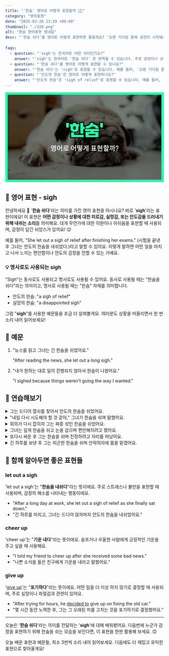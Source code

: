 ```yaml
---
title: "'한숨' 영어로 어떻게 표현할까 😮‍💨"
category: "영어표현"
date: "2025-03-20 13:29 +09:00"
thumbnail: "./320.png"
alt: "한숨 영어표현 썸네일"
desc: "'한숨 쉬다'를 영어로 어떻게 표현하면 좋을까요? '오랜 기다림 끝에 공연이 시작돼서 한숨 쉬었어요.', '내가 원하는 대로 일이 진행되지 않아서 한숨이 나왔어요.' 등을 영어로 표현하는 법을 배워봅시다. 다양한 예문을 통해서 연습하고 본인의 표현으로 만들어 보세요."

faqs:
  - question: "'sigh'는 한국어로 어떤 의미인가요?"
    answer: "'sigh'는 한국어로 '한숨 쉬다' 로 번역될 수 있습니다. 주로 감정이나 상황에 대한 피로감, 실망감, 또는 안도감을 드러내기 위해 사용됩니다."
  - question: "'한숨 쉬다'를 영어로 어떻게 표현할 수 있나요?"
    answer: "'한숨 쉬다'는 'sigh'로 표현할 수 있습니다. 예를 들어, '오랜 기다림 끝에 공연이 시작돼서 한숨 쉬었어요.'는 'I sighed after the long wait for the concert finally starting.'로 말할 수 있습니다."
  - question: "'안도의 한숨'은 영어로 어떻게 표현하나요?"
    answer: "'안도의 한숨'은 'sigh of relief'로 표현할 수 있습니다. 예를 들어, '시험을 끝낸 후 그녀는 안도의 한숨을 내쉬었다.'는 'She let out a sigh of relief after finishing her exams.'로 표현할 수 있습니다."
---
```


![한숨 영어표현 썸네일](./320.png)

## 🌟 영어 표현 - sigh

안녕하세요 👋 '**한숨 쉬다**'라는 의미를 가진 영어 표현을 아시나요? 바로 '**sigh**'라는 표현이에요! 이 표현은 **어떤 감정이나 상황에 대한 피로감, 실망감, 또는 안도감을 드러내기 위해 내쉬는 소리**를 의미해요. 대개 무언가에 대한 이완이나 아쉬움을 표현할 때 사용되며, 감정이 담긴 뉘앙스가 있어요! 😌

예를 들어, "She let out a sigh of relief after finishing her exams." (시험을 끝낸 후 그녀는 안도의 한숨을 내쉬었다.)라고 말할 수 있어요. 이렇게 말하면 어떤 일을 마치고 나서 느끼는 편안함이나 안도의 감정을 전할 수 있는 거예요.

### 💡 명사로도 사용되는 sigh

"Sigh"는 동사로도 사용되고 명사로도 사용될 수 있어요. 동사로 사용될 때는 "한숨을 쉬다"라는 의미이고, 명사로 사용될 때는 "한숨" 자체를 의미합니다.

- 안도의 한숨: "a sigh of relief"
- 실망의 한숨: "a disappointed sigh"

그럼 "**sigh**"를 사용한 예문들을 조금 더 살펴볼게요. 여러분도 상황을 떠올리면서 한 번 소리 내어 읽어보세요!

## 📖 예문

1. "뉴스를 읽고 그녀는 긴 한숨을 쉬었어요."

   "After reading the news, she let out a long sigh."

2. "내가 원하는 대로 일이 진행되지 않아서 한숨이 나왔어요."

   "I sighed because things weren’t going the way I wanted."

## 💬 연습해보기

<details>
<summary>그는 드디어 열쇠를 찾아서 안도의 한숨을 쉬었어요.</summary>
<span>He sighed with relief when he <a href="/blog/in-english/182.finally/">finally</a> found his keys.</span>
</details>

<details>
<summary>"내일 다시 시도해야 할 것 같아," 그녀가 한숨을 쉬며 말했어요.</summary>
<span>"I guess we'll have to try again tomorrow," she sighed.</span>
</details>

<details>
<summary>회의가 다시 잡히자 그는 짜증 섞인 한숨을 쉬었어요.</summary>
<span>When the meeting got rescheduled, he sighed in frustration.</span>
</details>

<details>
<summary>그녀는 깊게 한숨을 쉬고 눈을 감으며 편안해지려고 했어요.</summary>
<span>She sighed deeply and closed her eyes, trying to relax.</span>
</details>

<details>
<summary>또다시 싸운 후 그는 한숨을 쉬며 진정하려고 자리를 떠났어요.</summary>
<span>After another argument, he sighed and walked away to cool off.</span>
</details>

<details>
<summary>긴 하루를 보낸 후 그는 피곤한 한숨을 쉬며 안락의자에 몸을 맡겼어요.</summary>
<span>After a long day, he sighed with exhaustion and sank into the armchair.</span>
</details>

## 🤝 함께 알아두면 좋은 표현들

### let out a sigh

'let out a sigh'는 "**한숨을 내쉬다**"라는 뜻이에요. 주로 스트레스나 불만을 표현할 때 사용되며, 감정의 해소를 나타내는 행동이에요.

- "After a long day at work, she let out a sigh of relief as she finally sat down."
- "긴 하루를 마치고, 그녀는 드디어 앉자마자 안도의 한숨을 내쉬었어요."

### cheer up

'cheer up'는 "**기운 내다**"라는 뜻이에요. 슬프거나 우울한 사람에게 긍정적인 기운을 주고 싶을 때 사용해요.

- "I told my friend to cheer up after she received some bad news."
- "나쁜 소식을 들은 친구에게 기운을 내라고 말했어요."

### give up

'[give up](/blog/vocab-1/046.give-up/)'는 "**포기하다**"라는 뜻이에요. 어떤 일을 더 이상 하지 않기로 결정할 때 사용되며, 주로 실망이나 좌절감과 관련이 있어요.

- "After trying for hours, he [decided to](/blog/in-english/062.decide-to/) give up on fixing the old car."
- "몇 시간 동안 노력한 후, 그는 그 오래된 차를 고치는 것을 포기하기로 결정했어요."

---

오늘은 '**한숨 쉬다**'라는 의미를 전달하는 '**sigh**'에 대해 배워봤어요. 다음번에 누군가 감정을 표현하기 위해 한숨을 쉬는 모습을 보인다면, 이 표현을 한번 활용해 보세요. 😊

오늘 배운 표현과 예문들, 최소 3번씩 소리 내어 읽어보세요. 다음에도 더 재밌고 유익한 표현으로 찾아올게요!
